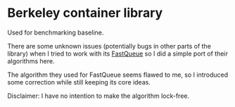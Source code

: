 # Berkeley container library

Used for benchmarking baseline.

There are some unknown issues (potentially bugs in other parts of the library) when I tried to work with its [FastQueue](https://github.com/Huy-DNA/bcl/blob/5a2a20717b2ca2eb11242bbaa893a2536057594e/bcl/containers/FastQueue.hpp) so I did a simple port of their algorithms here.

The algorithm they used for FastQueue seems flawed to me, so I introduced some correction while still keeping its core ideas.

Disclaimer: I have no intention to make the algorithm lock-free.
